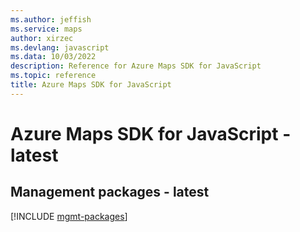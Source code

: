 ```yaml
---
ms.author: jeffish
ms.service: maps
author: xirzec
ms.devlang: javascript
ms.data: 10/03/2022
description: Reference for Azure Maps SDK for JavaScript
ms.topic: reference
title: Azure Maps SDK for JavaScript
---
```

# Azure Maps SDK for JavaScript - latest

## Management packages - latest
[!INCLUDE [mgmt-packages](maps-mgmt-index.md)]